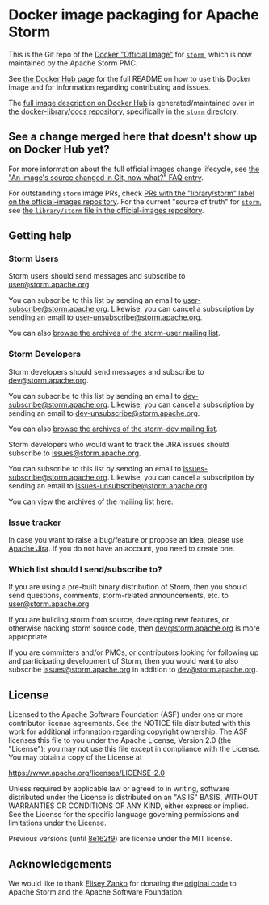 # Docker image packaging for Apache Storm

This is the Git repo of the [Docker "Official Image"](https://github.com/docker-library/official-images#what-are-official-images) for [`storm`](https://hub.docker.com/_/storm/), which is now maintained by the Apache Storm PMC.

See [the Docker Hub page](https://hub.docker.com/_/storm/) for the full README on how to use this Docker image and for information regarding contributing and issues.

The [full image description on Docker Hub](https://hub.docker.com/_/storm/) is generated/maintained over in [the docker-library/docs repository](https://github.com/docker-library/docs), specifically in [the `storm` directory](https://github.com/docker-library/docs/tree/master/storm).

## See a change merged here that doesn't show up on Docker Hub yet?

For more information about the full official images change lifecycle, see [the "An image's source changed in Git, now what?" FAQ entry](https://github.com/docker-library/faq#an-images-source-changed-in-git-now-what).

For outstanding `storm` image PRs, check [PRs with the "library/storm" label on the official-images repository](https://github.com/docker-library/official-images/labels/library%2Fstorm). For the current "source of truth" for [`storm`](https://hub.docker.com/_/storm/), see [the `library/storm` file in the official-images repository](https://github.com/docker-library/official-images/blob/master/library/storm).

## Getting help

### Storm Users
Storm users should send messages and subscribe to [user@storm.apache.org](mailto:user@storm.apache.org).

You can subscribe to this list by sending an email to [user-subscribe@storm.apache.org](mailto:user-subscribe@storm.apache.org). Likewise, you can cancel a subscription by sending an email to [user-unsubscribe@storm.apache.org](mailto:user-unsubscribe@storm.apache.org).

You can also [browse the archives of the storm-user mailing list](https://mail-archives.apache.org/mod_mbox/storm-user/).

### Storm Developers
Storm developers should send messages and subscribe to [dev@storm.apache.org](mailto:dev@storm.apache.org).

You can subscribe to this list by sending an email to [dev-subscribe@storm.apache.org](mailto:dev-subscribe@storm.apache.org). Likewise, you can cancel a subscription by sending an email to [dev-unsubscribe@storm.apache.org](mailto:dev-unsubscribe@storm.apache.org).

You can also [browse the archives of the storm-dev mailing list](https://mail-archives.apache.org/mod_mbox/storm-dev/).

Storm developers who would want to track the JIRA issues should subscribe to [issues@storm.apache.org](mailto:issues@storm.apache.org).

You can subscribe to this list by sending an email to [issues-subscribe@storm.apache.org](mailto:issues-subscribe@storm.apache.org). Likewise, you can cancel a subscription by sending an email to [issues-unsubscribe@storm.apache.org](mailto:issues-unsubscribe@storm.apache.org).

You can view the archives of the mailing list [here](https://mail-archives.apache.org/mod_mbox/storm-issues/).

### Issue tracker
In case you want to raise a bug/feature or propose an idea, please use [Apache Jira](https://issues.apache.org/jira/projects/STORM).
If you do not have an account, you need to create one.

### Which list should I send/subscribe to?
If you are using a pre-built binary distribution of Storm, then you should send questions, comments, storm-related announcements, etc. to [user@storm.apache.org](mailto:user@storm.apache.org).

If you are building storm from source, developing new features, or otherwise hacking storm source code, then [dev@storm.apache.org](mailto:dev@storm.apache.org) is more appropriate.

If you are committers and/or PMCs, or contributors looking for following up and participating development of Storm, then you would want to also subscribe [issues@storm.apache.org](issues@storm.apache.org) in addition to [dev@storm.apache.org](dev@storm.apache.org).

## License

Licensed to the Apache Software Foundation (ASF) under one
or more contributor license agreements.  See the NOTICE file
distributed with this work for additional information
regarding copyright ownership.  The ASF licenses this file
to you under the Apache License, Version 2.0 (the
"License"); you may not use this file except in compliance
with the License.  You may obtain a copy of the License at

https://www.apache.org/licenses/LICENSE-2.0

Unless required by applicable law or agreed to in writing,
software distributed under the License is distributed on an
"AS IS" BASIS, WITHOUT WARRANTIES OR CONDITIONS OF ANY
KIND, either express or implied.  See the License for the
specific language governing permissions and limitations
under the License.

Previous versions (until [
8e162f9](https://github.com/apache/storm-docker/commit/8e162f994d36bfae7f13a32ceb4193d185b9a89e)) are
license under the MIT license.

## Acknowledgements

We would like to thank [Elisey Zanko](https://github.com/31z4) for donating the [original code](https://github.com/31z4/storm-docker) to Apache Storm and the Apache Software Foundation.